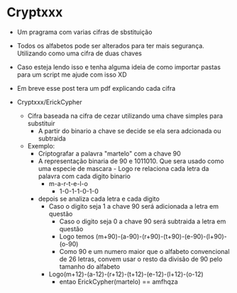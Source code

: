 # Cryptxxx
- Um pragrama com varias cifras de sbstituição
- Todos os alfabetos pode ser alterados para ter mais segurança. Utilizando como uma cifra de duas chaves
- Caso esteja lendo isso e tenha alguma ideia de como importar pastas para um script me ajude com isso XD
- Em breve esse post tera um pdf explicando cada cifra

- Cryptxxx/ErickCypher
	- Cifra baseada na cifra de cezar utilizando uma chave simples para substituir
    	- A partir do binario a chave se decide se ela sera adcionada ou subtraida
 	- Exemplo:
		- Criptografar a palavra "martelo" com a chave 90
		- A representação binaria de 90 e 1011010. Que sera usado como uma especie de mascara
            	- Logo re relaciona cada letra da palavra com cada digito binario
			- m-a-r-t-e-l-o
	    		- 1-0-1-1-0-1-0
		- depois se analiza cada letra e cada digito
    		- Caso o digito seja 1 a chave 90 será adicionada a letra em questão
            	- Caso o digito seja 0 a chave 90 será subtraida a letra em questão
            	- Logo temos (m+90)-(a-90)-(r+90)-(t+90)-(e-90)-(l+90)-(o-90)
            	- Como 90 e um numero maior que o alfabeto convencional de 26 letras, convem usar o resto da divisão de 90 pelo tamanho do alfabeto
    		- Logo(m+12)-(a-12)-(r+12)-(t+12)-(e-12)-(l+12)-(o-12)
            	- entao ErickCypher(martelo) == amfhqza
